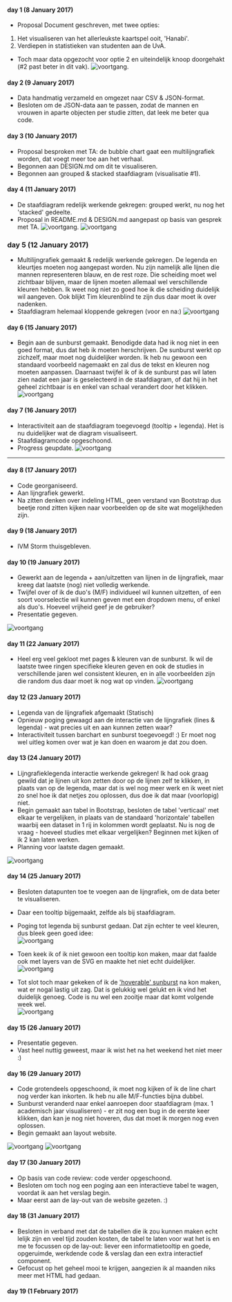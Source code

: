 #### day 1 (8 January 2017)
- Proposal Document geschreven, met twee opties:
1. Het visualiseren van het allerleukste kaartspel ooit, 'Hanabi'.
2. Verdiepen in statistieken van studenten aan de UvA.
- Toch maar data opgezocht voor optie 2 en uiteindelijk knoop doorgehakt (#2 past beter in dit vak).
![voortgang](/doc/Sketch.png).

#### day 2 (9 January 2017)
- Data handmatig verzameld en omgezet naar CSV & JSON-format. 
- Besloten om de JSON-data aan te passen, zodat de mannen en vrouwen in aparte objecten per studie zitten, dat leek me beter qua code.

#### day 3 (10 January 2017)
- Proposal besproken met TA: de bubble chart gaat een multilijngrafiek worden, dat voegt meer toe aan het verhaal.
- Begonnen aan DESIGN.md om dit te visualiseren.
- Begonnen aan grouped & stacked staafdiagram (visualisatie #1).

#### day 4 (11 January 2017)
- De staafdiagram redelijk werkende gekregen: grouped werkt, nu nog het 'stacked' gedeelte.
- Proposal in README.md & DESIGN.md aangepast op basis van gesprek met TA. 
![voortgang](/doc/Sketchv2.png).
![voortgang](/doc/voortgang_v1.png)

### day 5 (12 January 2017)
- Multilijngrafiek gemaakt & redelijk werkende gekregen. De legenda en kleurtjes moeten nog aangepast worden. Nu zijn namelijk alle lijnen die mannen representeren blauw, en de rest roze. Die scheiding moet wel zichtbaar blijven, maar de lijnen moeten allemaal wel verschillende kleuren hebben. Ik weet nog niet zo goed hoe ik die scheiding duidelijk wil aangeven. Ook blijkt Tim kleurenblind te zijn dus daar moet ik over nadenken.
- Staafdiagram helemaal kloppende gekregen (voor en na:)
![voortgang](/doc/barchart.png)

#### day 6 (15 January 2017)
- Begin aan de sunburst gemaakt. Benodigde data had ik nog niet in een goed format, dus dat heb ik moeten herschrijven. De sunburst werkt op zichzelf, maar moet nog duidelijker worden. Ik heb nu gewoon een standaard voorbeeld nagemaakt en zal dus de tekst en kleuren nog moeten aanpassen. Daarnaast twijfel ik of ik de sunburst pas wil laten zien nadat een jaar is geselecteerd in de staafdiagram, of dat hij in het geheel zichtbaar is en enkel van schaal verandert door het klikken.
![voortgang](/doc/sunburstv1.png)

#### day 7 (16 January 2017)
- Interactiviteit aan de staafdiagram toegevoegd (tooltip + legenda). Het is nu duidelijker wat de diagram visualiseert.
- Staafdiagramcode opgeschoond. 
- Progress geupdate.
![voortgang](/doc/barchartv2.png)

--------

#### day 8 (17 January 2017)
- Code georganiseerd. 
- Aan lijngrafiek gewerkt.
- Na zitten denken over indeling HTML, geen verstand van Bootstrap dus beetje rond zitten kijken naar voorbeelden op de site wat mogelijkheden zijn.

#### day 9 (18 January 2017)
- IVM Storm thuisgebleven.

#### day 10 (19 January 2017)
- Gewerkt aan de legenda + aan/uitzetten van lijnen in de lijngrafiek, maar kreeg dat laatste (nog) niet volledig werkende.
- Twijfel over of ik de duo's (M/F) individueel wil kunnen uitzetten, of een soort voorselectie wil kunnen geven met een dropdown menu, of enkel als duo's. Hoeveel vrijheid geef je de gebruiker?
- Presentatie gegeven. 

![voortgang](/doc/linechartv1.png)


#### day 11 (22 January 2017)
- Heel erg veel gekloot met pages & kleuren van de sunburst. Ik wil de laatste twee ringen specifieke kleuren geven en ook de studies in verschillende jaren wel consistent kleuren, en in alle voorbeelden zijn die random dus daar moet ik nog wat op vinden.
![voortgang](/doc/sunburst.gif)

#### day 12 (23 January 2017)
- Legenda van de lijngrafiek afgemaakt (Statisch)
- Opnieuw poging gewaagd aan de interactie van de lijngrafiek (lines & legenda) - wat precies uit en aan kunnen zetten waar? 
- Interactiviteit tussen barchart en sunburst toegevoegd! :) Er moet nog wel uitleg komen over wat je kan doen en waarom je dat zou doen.

#### day 13 (24 January 2017)
- Lijngrafieklegenda interactie werkende gekregen! Ik had ook graag gewild dat je lijnen uit kon zetten door op de lijnen zelf te klikken, in plaats van op de legenda, maar dat is wel nog meer werk en ik weet niet zo snel hoe ik dat netjes zou oplossen, dus doe ik dat maar (voorlopig) niet.
- Begin gemaakt aan tabel in Bootstrap, besloten de tabel 'verticaal' met elkaar te vergelijken, in plaats van de standaard 'horizontale' tabellen waarbij een dataset in 1 rij in kolommen wordt geplaatst. Nu is nog de vraag - hoeveel studies met elkaar vergelijken? Beginnen met kijken of ik 2 kan laten werken.
- Planning voor laatste dagen gemaakt.

![voortgang](/doc/linegraph.gif)

#### day 14 (25 January 2017)
- Besloten datapunten toe te voegen aan de lijngrafiek, om de data beter te visualiseren.
- Daar een tooltip bijgemaakt, zelfde als bij staafdiagram.
- Poging tot legenda bij sunburst gedaan. Dat zijn echter te veel kleuren, dus bleek geen goed idee:  
![voortgang](/doc/sunburstlegenda.png)
- Toen keek ik of ik niet gewoon een tooltip kon maken, maar dat faalde ook met layers van de SVG en maakte het niet echt duidelijker.  
![voortgang](/doc/sunburstv2.png)

- Tot slot toch maar gekeken of ik de ['hoverable' sunburst](https://bl.ocks.org/kerryrodden/7090426) na kon maken, wat er nogal lastig uit zag. Dat is gelukkig wel gelukt en ik vind het duidelijk genoeg. Code is nu wel een zooitje maar dat komt volgende week wel.  
![voortgang](/doc/sunburstv3.png)


#### day 15 (26 January 2017)
- Presentatie gegeven. 
- Vast heel nuttig geweest, maar ik wist het na het weekend het niet meer :)

#### day 16 (29 January 2017)
- Code grotendeels opgeschoond, ik moet nog kijken of ik de line chart nog verder kan inkorten. Ik heb nu alle M/F-functies bijna dubbel.
- Sunburst veranderd naar enkel aanroepen door staafdiagram (max. 1 academisch jaar visualiseren) - er zit nog een bug in de eerste keer klikken, dan kan je nog niet hoveren, dus dat moet ik morgen nog even oplossen.
- Begin gemaakt aan layout website.

![voortgang](/doc/websitev1.png)
![voortgang](/doc/websitev2.png)

#### day 17 (30 January 2017)
- Op basis van code review: code verder opgeschoond.
- Besloten om toch nog een poging aan een interactieve tabel te wagen, voordat ik aan het verslag begin.
- Maar eerst aan de lay-out van de website gezeten. :)

#### day 18 (31 January 2017)
- Besloten in verband met dat de tabellen die ik zou kunnen maken echt lelijk zijn en veel tijd zouden kosten, de tabel te laten voor wat het is en me te focussen op de lay-out: liever een informatietooltip en goede, opgeruimde, werkdende code & verslag dan een extra interactief component.
- Gefocust op het geheel mooi te krijgen, aangezien ik al maanden niks meer met HTML had gedaan.

#### day 19 (1 February 2017)

